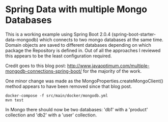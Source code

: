 # Spring Data with multiple Mongo Databases

This is a working example using Spring Boot 2.0.4 (spring-boot-starter-data-mongodb) which connects to two mongo databases at the same time.  Domain objects are saved to different databases depending on which package the Repository is defined in.  Out of all the approaches I reviewed this appears to be the least configuration required.

Credit goes to this blog post: http://www.javaoptimum.com/multiple-mongodb-connections-spring-boot/ for the majority of the work.

One minor change was made as the MongoProperties.createMongoClient() method appears to have been removed since that blog post.

```
docker-compose -f src/main/docker/mongodb.yml
mvn test
```

In Mongo there should now be two databases: 'db1' with a 'product' collection and 'db2' with a 'user' collection.